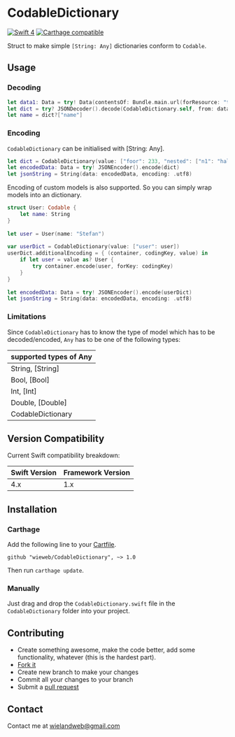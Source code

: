 # CodableDictionary

[![Swift 4](https://img.shields.io/badge/Language-Swift%204-orange.svg)](https://developer.apple.com/swift)
[![Carthage compatible](https://img.shields.io/badge/Carthage-compatible-brightgreen.svg)](https://github.com/Carthage/Carthage)

Struct to make simple `[String: Any]` dictionaries conform to `Codable`. 

## Usage

### Decoding

```swift
let data1: Data = try! Data(contentsOf: Bundle.main.url(forResource: "test", withExtension: "json")!)
let dict = try? JSONDecoder().decode(CodableDictionary.self, from: data)
let name = dict?["name"]
```

### Encoding

`CodableDictionary` can be initialised with [String: Any].

```swift
let dict = CodableDictionary(value: ["foor": 233, "nested": ["n1": "hallo", "n2": "welt", "nested": ["n1": "hallo", "n2": "welt"]]])
let encodedData: Data = try! JSONEncoder().encode(dict)
let jsonString = String(data: encodedData, encoding: .utf8)
```

Encoding of custom models is also supported. So you can simply wrap models into an dictionary.

```swift
struct User: Codable {
	let name: String
}
        
let user = User(name: "Stefan")
        
var userDict = CodableDictionary(value: ["user": user])
userDict.additionalEncoding = { (container, codingKey, value) in
	if let user = value as? User {
		try container.encode(user, forKey: codingKey)
	}
}
        
let encodedData: Data = try! JSONEncoder().encode(userDict)
let jsonString = String(data: encodedData, encoding: .utf8)
```

### Limitations

Since `CodableDictionary` has to know the type of model which has to be decoded/encoded, `Any` has to be one of the following types:

| supported types of Any | 
| ------------- |
| String, [String] | 
| Bool, [Bool] | 
| Int, [Int] | 
| Double, [Double] | 
| CodableDictionary | 

## Version Compatibility

Current Swift compatibility breakdown:

| Swift Version | Framework Version |
| ------------- | ----------------- |
| 4.x           | 1.x                 |


[all releases]: https://github.com/wieweb/CodableDictionary/releases

## Installation

### Carthage

Add the following line to your [Cartfile](https://github.com/Carthage/Carthage/blob/master/Documentation/Artifacts.md#cartfile).

```
github "wieweb/CodableDictionary", ~> 1.0
```

Then run `carthage update`.

### Manually

Just drag and drop the `CodableDictionary.swift` file in the `CodableDictionary` folder into your project.

## Contributing

* Create something awesome, make the code better, add some functionality,
whatever (this is the hardest part).
* [Fork it](http://help.github.com/forking/)
* Create new branch to make your changes
* Commit all your changes to your branch
* Submit a [pull request](http://help.github.com/pull-requests/)

## Contact

Contact me at [wielandweb@gmail.com](mailto:wielandweb@gmail.com)
